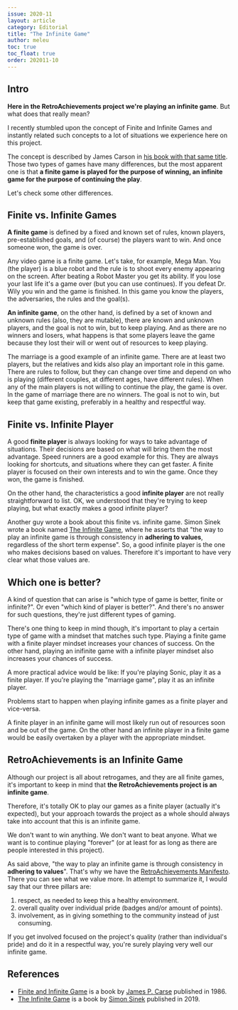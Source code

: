 ```yaml
---
issue: 2020-11
layout: article
category: Editorial
title: "The Infinite Game"
author: meleu
toc: true
toc_float: true
order: 202011-10
---
```


## Intro

**Here in the RetroAchievements project we're playing an infinite game**. But what
does that really mean?

I recently stumbled upon the concept of Finite and Infinite Games and instantly
related such concepts to a lot of situations we experience here on this project.

The concept is described by James Carson in [his book with that same title](https://en.wikipedia.org/wiki/Finite_and_Infinite_Games). Those two types of games have many differences, but the most apparent one is that
**a finite game is played for the purpose of winning, an infinite game for the purpose of continuing the play**.

Let's check some other differences.

## Finite vs. Infinite Games

**A finite game** is defined by a fixed and known set of rules, known players,
pre-established goals, and (of course) the players want to win. And once someone won,
the game is over.

Any video game
is a finite game. Let's take, for example, Mega Man.
You (the player) is a blue robot and the rule is to shoot every enemy appearing on
the screen. After beating a Robot Master you get its ability. If you lose your last
life it's a game over (but you can use continues). If you defeat Dr. Wily you win 
and the game is finished. In this game you know the players, the adversaries, the rules and the goal(s).

**An infinite game**, on the other hand, is defined by a set of known and unknown
rules (also, they are mutable), there are known and unknown players, and the goal
is not to win, but to keep playing. And as there are no winners and losers, what happens
is that some players leave the game because they lost their will or went out of
resources to keep playing.

The marriage is a good example of an infinite game.
There are at least two players, but the relatives and kids also play an important
role in this game. There are rules to follow, but they can change over time and depend
on who is playing (different couples, at different ages, have different rules). When any
of the main players is not willing
to continue the play, the game is over. In the game of marriage
there are no winners. The goal is not to win, but keep that game existing, preferably
in a healthy and respectful way.


## Finite vs. Infinite Player

A good **finite player** is always looking for ways to take advantage of situations.
Their decisions are based on what will bring them the most advantage. Speed runners
are a good example for this. They are always looking for shortcuts, and 
situations where they can get faster. A finite player is
focused on their own interests and to win the game. Once they won, the game is finished.

On the other hand, the characteristics a good **infinite player** are not really straightforward
to list. OK, we understood that they're trying to keep playing, but what 
exactly makes a good infinite player?

Another guy wrote a book about this finite vs. infinite game. Simon Sinek wrote a
book named [The Infinite Game](https://en.wikipedia.org/wiki/The_Infinite_Game), where he asserts that "the way to play an
infinite game is through consistency in **adhering to values**, regardless of the
short term expense". So, a good infinite player is the one who makes decisions
based on values. Therefore it's important to have very clear what those values are.

## Which one is better?

A kind of question that can arise is "which type of game is better, finite or infinite?". Or even "which kind of player is better?". And there's no answer for such questions, they're just different types of gaming.

There's one thing to keep in mind though, it's important to play a certain type of game with a mindset that matches such type. Playing a finite game with a finite player mindset increases your chances of success. On the other hand, playing an inifinite game with a infinite player mindset also increases your chances of success.

A more practical advice would be like: If you're playing Sonic, play it as a finite player. If you're playing the "marriage game", play it as an infinite player.

Problems start to happen when playing infinite games as a finite player and vice-versa.

A finite player in an infinite game will most likely run out of resources soon and be out of the game.
On the other hand an infinite player in a finite game would be easily overtaken by a player with the appropriate mindset.


## RetroAchievements is an Infinite Game

Although our project is all about retrogames, and they are all finite games, it's important to keep in mind that **the RetroAchievements project is an infinite game**.

Therefore, it's totally OK to play our games as a finite player (actually it's expected),
but your approach towards the project as a whole should always take into account that this is an infinite game.

We don't want to win anything. We don't want to beat anyone.
What we want is to continue playing "forever" (or at least for as long
as there are people interested in this project).

As said above, "the way to play an infinite game is through consistency in **adhering to values**".
That's why we have the [RetroAchievements Manifesto](https://docs.retroachievements.org/RetroAchievements-Manifesto/). There you can see what we value more. In attempt to summarize
it, I would say that our three pillars are:

1. respect, as needed to keep this a healthy environment.
2. overall quality over individual pride (badges and/or amount of points).
3. involvement, as in giving something to the community instead of just consuming.

If you get involved focused on the project's quality (rather than individual's
pride) and do it in a respectful way, you're surely playing very well our infinite game.


## References

- [Finite and Infinite Game](https://en.wikipedia.org/wiki/Finite_and_Infinite_Games) is a book by [James P. Carse](https://en.wikipedia.org/wiki/James_P._Carse) published in 1986.
- [The Infinite Game](https://en.wikipedia.org/wiki/The_Infinite_Game) is a book by [Simon Sinek](https://en.wikipedia.org/wiki/Simon_Sinek) published in 2019.
